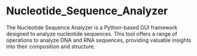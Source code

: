 # Nucleotide_Sequence_Analyzer
The Nucleotide Sequence Analyzer is a Python-based GUI framework designed to analyze nucleotide sequences. This tool offers a range of operations to analyze DNA and RNA sequences, providing valuable insights into their composition and structure.
